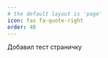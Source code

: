 ```yaml
---
# the default layout is 'page'
icon: fas fa-quote-right
order: 40
---
```

Добавил тест страничку


 
